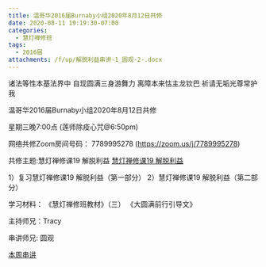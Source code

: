 ```yaml
---
title: 温哥华2016届Burnaby小组2020年8月12日共修
date: 2020-08-11 19:19:30-07:00
categories:
  - 慧灯禅修班
tags:
  - 2016届
attachments: /f/up/解脱利益串讲-1_圆观-2-.docx
---
```

诸法等性本基法界中 自现圆满三身游舞力 离障本来怙主龙钦巴 祈请无垢光尊常护我

温哥华2016届Burnaby小组2020年8月12日共修 

星期三晚7:00点 (莲师除疫心咒@6:50pm)

网络共修Zoom房间号码： 7789995278 (<https://zoom.us/j/7789995278>)

共修主题:慧灯禅修课19 解脱利益
[慧灯禅修课19 解脱利益](https://www.youtube.com/watch?v=qgOLWOLYQcc&list=PL7aUyQTIJqAhNhpev_O9Sw0cBxfrWhP1U&index=35) 

1）复习慧灯禅修课19 解脱利益（第一部分）
2）慧灯禅修课19 解脱利益（第二部分）


学习材料：
《慧灯禅修班教材》（三）
《大圆满前行引导文》



主持师兄：Tracy

串讲师兄: 圆观

[本周串讲](/f/up/解脱利益串讲-1_圆观-2-.docx)